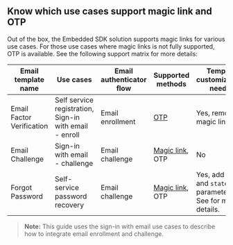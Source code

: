 ## Know which use cases support magic link and OTP

Out of the box, the Embedded SDK solution supports magic links for various use cases. For those use cases where magic links is not fully supported, OTP is available. See the following support matrix for more details:

| Email template name  | Use cases  | Email authenticator flow  | Supported methods | Template customizations needed |
| ----------------------------| ------------------|------------------------|-------------|-------------------------|
| Email Factor Verification   | Self service registration, Sign-in with email - enroll   | Email enrollment  | [OTP](#integrate-email-enrollment-with-otp)              | Yes, remove magic link
| Email Challenge             | Sign-in with email - challenge                           | Email challenge   | [Magic link](#integrate-email-challenge-with-magic-links), OTP  | No
| Forgot Password             | Self-service password recovery                           | Email challenge   | [Magic link](#integrate-email-challenge-with-magic-links), OTP  | Yes, add `otp` and `state` parameters. See <StackSnippet snippet="custompwdguide" inline />  for more details.

> **Note:** This guide uses the sign-in with email use cases to describe how to integrate email enrollment and challenge.
